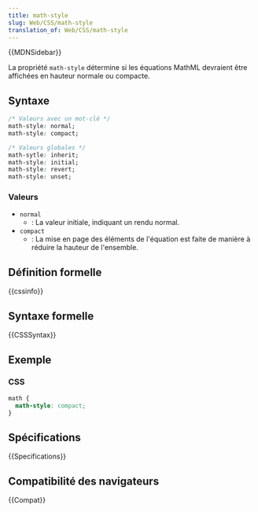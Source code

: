 ```yaml
---
title: math-style
slug: Web/CSS/math-style
translation_of: Web/CSS/math-style
---
```


{{MDNSidebar}}

La propriété `math-style` détermine si les équations MathML devraient être affichées en hauteur normale ou compacte.

## Syntaxe

```css
/* Valeurs avec un mot-clé */
math-style: normal;
math-style: compact;

/* Valeurs globales */
math-sytle: inherit;
math-style: initial;
math-style: revert;
math-style: unset;
```

### Valeurs

- `normal`
  - : La valeur initiale, indiquant un rendu normal.
- `compact`
  - : La mise en page des éléments de l'équation est faite de manière à réduire la hauteur de l'ensemble.

## Définition formelle

{{cssinfo}}

## Syntaxe formelle

{{CSSSyntax}}

## Exemple

### CSS

```css
math {
  math-style: compact;
}
```

## Spécifications

{{Specifications}}

## Compatibilité des navigateurs

{{Compat}}

